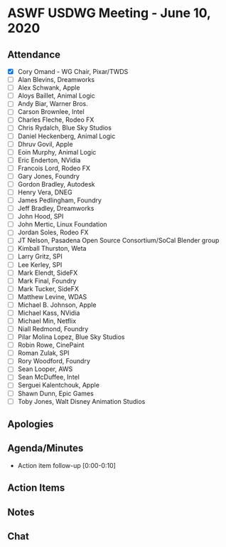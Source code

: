 # ASWF USDWG Meeting - June 10, 2020

## Attendance

* [x] Cory Omand - WG Chair, Pixar/TWDS
* [ ] Alan Blevins, Dreamworks
* [ ] Alex Schwank, Apple
* [ ] Aloys Baillet, Animal Logic
* [ ] Andy Biar,  Warner Bros.
* [ ] Carson Brownlee, Intel
* [ ] Charles Fleche, Rodeo FX
* [ ] Chris Rydalch, Blue Sky Studios
* [ ] Daniel Heckenberg, Animal Logic
* [ ] Dhruv Govil, Apple
* [ ] Eoin Murphy, Animal Logic
* [ ] Eric Enderton, NVidia
* [ ] Francois Lord, Rodeo FX
* [ ] Gary Jones, Foundry
* [ ] Gordon Bradley, Autodesk
* [ ] Henry Vera, DNEG
* [ ] James Pedlingham, Foundry
* [ ] Jeff Bradley, Dreamworks
* [ ] John Hood, SPI
* [ ] John Mertic, Linux Foundation
* [ ] Jordan Soles, Rodeo FX
* [ ] JT Nelson, Pasadena Open Source Consortium/SoCal Blender group
* [ ] Kimball Thurston, Weta
* [ ] Larry Gritz, SPI
* [ ] Lee Kerley, SPI
* [ ] Mark Elendt, SideFX
* [ ] Mark Final, Foundry
* [ ] Mark Tucker, SideFX
* [ ] Matthew Levine, WDAS
* [ ] Michael B. Johnson, Apple
* [ ] Michael Kass, NVidia
* [ ] Michael Min, Netflix
* [ ] Niall Redmond, Foundry
* [ ] Pilar Molina Lopez, Blue Sky Studios
* [ ] Robin Rowe, CinePaint
* [ ] Roman Zulak, SPI
* [ ] Rory Woodford, Foundry
* [ ] Sean Looper, AWS
* [ ] Sean McDuffee, Intel
* [ ] Serguei Kalentchouk, Apple
* [ ] Shawn Dunn, Epic Games
* [ ] Toby Jones, Walt Disney Animation Studios

## Apologies

## Agenda/Minutes

* Action item follow-up [0:00-0:10]
    
## Action Items

## Notes

## Chat
